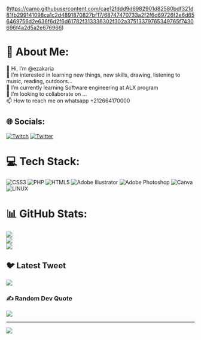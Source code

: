 
(https://camo.githubusercontent.com/cae12fddd9d6982901d82580bdf321d81fb299141098ca1c2d4891870827bf17/68747470733a2f2f6d69726f2e6d656469756d2e636f6d2f6d61782f313336302f302a37513379765349765f7430696f4a2d5a2e676966)

# 💫 About Me:
👋 Hi, I’m @ezakaria<br>👀 I’m interested in learning new things, new skills, drawing, listening to music, reading, outdoors...<br>🌱 I’m currently learning Software engineering at ALX program<br>💞️ I’m looking to collaborate on ...<br>📫 How to reach me on whatsapp +212664170000


## 🌐 Socials:
[![Twitch](https://img.shields.io/badge/Twitch-%239146FF.svg?logo=Twitch&logoColor=white)](https://twitch.tv/Ezakaria) [![Twitter](https://img.shields.io/badge/Twitter-%231DA1F2.svg?logo=Twitter&logoColor=white)](https://twitter.com/@zakariaorche) 

# 💻 Tech Stack:
![CSS3](https://img.shields.io/badge/css3-%231572B6.svg?style=for-the-badge&logo=css3&logoColor=white) ![PHP](https://img.shields.io/badge/php-%23777BB4.svg?style=for-the-badge&logo=php&logoColor=white) ![HTML5](https://img.shields.io/badge/html5-%23E34F26.svg?style=for-the-badge&logo=html5&logoColor=white) ![Adobe Illustrator](https://img.shields.io/badge/adobeillustrator-%23FF9A00.svg?style=for-the-badge&logo=adobeillustrator&logoColor=white) ![Adobe Photoshop](https://img.shields.io/badge/adobephotoshop-%2331A8FF.svg?style=for-the-badge&logo=adobephotoshop&logoColor=white) ![Canva](https://img.shields.io/badge/Canva-%2300C4CC.svg?style=for-the-badge&logo=Canva&logoColor=white) ![LINUX](https://img.shields.io/badge/Linux-FCC624?style=for-the-badge&logo=linux&logoColor=black)
# 📊 GitHub Stats:
![](https://github-readme-stats.vercel.app/api?username=Ezakariaa&theme=default&hide_border=false&include_all_commits=false&count_private=false)<br/>
![](https://github-readme-streak-stats.herokuapp.com/?user=Ezakariaa&theme=default&hide_border=false)<br/>
![](https://github-readme-stats.vercel.app/api/top-langs/?username=Ezakariaa&theme=default&hide_border=false&include_all_commits=false&count_private=false&layout=compact)

## 🐦 Latest Tweet
[![](https://gtce.itsvg.in/api?username=@zakariaorche)](https://github.com/VishwaGauravIn/github-twitter-card-embed)

### ✍️ Random Dev Quote
![](https://quotes-github-readme.vercel.app/api?type=horizontal&theme=radical)

---
[![](https://visitcount.itsvg.in/api?id=Ezakariaa&icon=0&color=0)](https://visitcount.itsvg.in)

<!-- Proudly created with GPRM ( https://gprm.itsvg.in ) -->
